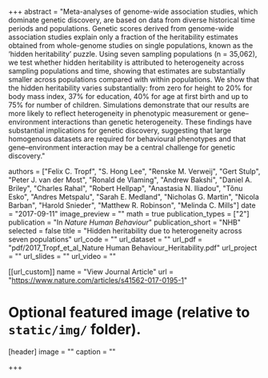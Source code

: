 +++
abstract = "Meta-analyses of genome-wide association studies, which dominate genetic discovery, are based on data from diverse historical time periods and populations. Genetic scores derived from genome-wide association studies explain only a fraction of the heritability estimates obtained from whole-genome studies on single populations, known as the ‘hidden heritability’ puzzle. Using seven sampling populations (n = 35,062), we test whether hidden heritability is attributed to heterogeneity across sampling populations and time, showing that estimates are substantially smaller across populations compared with within populations. We show that the hidden heritability varies substantially: from zero for height to 20% for body mass index, 37% for education, 40% for age at first birth and up to 75% for number of children. Simulations demonstrate that our results are more likely to reflect heterogeneity in phenotypic measurement or gene–environment interactions than genetic heterogeneity. These findings have substantial implications for genetic discovery, suggesting that large homogenous datasets are required for behavioural phenotypes and that gene–environment interaction may be a central challenge for genetic discovery."



authors = ["Felix C. Tropf", "S. Hong Lee", "Renske M. Verweij", "Gert Stulp", "Peter J. van der Most", "Ronald de Vlaming", "Andrew Bakshi", "Daniel A. Briley", "Charles Rahal", "Robert Hellpap", "Anastasia N. Iliadou", "Tõnu Esko", "Andres Metspalu", "Sarah E. Medland", "Nicholas G. Martin", "Nicola Barban", "Harold Snieder", "Matthew R. Robinson", "Melinda C. Mills"]
date = "2017-09-11"
image_preview = ""
math = true
publication_types = ["2"]
publication = "In *Nature Human Behaviour*"
publication_short = "NHB"
selected = false
title = "Hidden heritability due to heterogeneity across seven populations"
url_code = ""
url_dataset = ""
url_pdf = "pdf/2017_Tropf_et_al_Nature Human Behaviour_Heritability.pdf"
url_project = ""
url_slides = ""
url_video = ""

[[url_custom]]
name = "View Journal Article"
url = "https://www.nature.com/articles/s41562-017-0195-1"

# Optional featured image (relative to `static/img/` folder).
[header]
image = ""
caption = ""

+++
